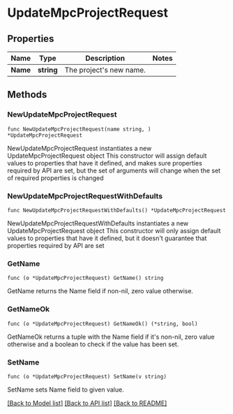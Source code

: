 # UpdateMpcProjectRequest

## Properties

Name | Type | Description | Notes
------------ | ------------- | ------------- | -------------
**Name** | **string** | The project&#39;s new name. | 

## Methods

### NewUpdateMpcProjectRequest

`func NewUpdateMpcProjectRequest(name string, ) *UpdateMpcProjectRequest`

NewUpdateMpcProjectRequest instantiates a new UpdateMpcProjectRequest object
This constructor will assign default values to properties that have it defined,
and makes sure properties required by API are set, but the set of arguments
will change when the set of required properties is changed

### NewUpdateMpcProjectRequestWithDefaults

`func NewUpdateMpcProjectRequestWithDefaults() *UpdateMpcProjectRequest`

NewUpdateMpcProjectRequestWithDefaults instantiates a new UpdateMpcProjectRequest object
This constructor will only assign default values to properties that have it defined,
but it doesn't guarantee that properties required by API are set

### GetName

`func (o *UpdateMpcProjectRequest) GetName() string`

GetName returns the Name field if non-nil, zero value otherwise.

### GetNameOk

`func (o *UpdateMpcProjectRequest) GetNameOk() (*string, bool)`

GetNameOk returns a tuple with the Name field if it's non-nil, zero value otherwise
and a boolean to check if the value has been set.

### SetName

`func (o *UpdateMpcProjectRequest) SetName(v string)`

SetName sets Name field to given value.



[[Back to Model list]](../README.md#documentation-for-models) [[Back to API list]](../README.md#documentation-for-api-endpoints) [[Back to README]](../README.md)


